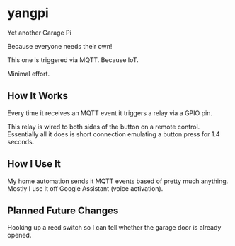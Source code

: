 # yangpi
Yet another Garage Pi

Because everyone needs their own!

This one is triggered via MQTT. Because IoT.

Minimal effort.

## How It Works

Every time it receives an MQTT event it triggers a relay via a GPIO pin.

This relay is wired to both sides of the button on a remote control. Essentially all it does is short connection emulating a button press for 1.4 seconds.

## How I Use It

My home automation sends it MQTT events based of pretty much anything. Mostly I use it off Google Assistant (voice activation).

## Planned Future Changes

Hooking up a reed switch so I can tell whether the garage door is already opened.
